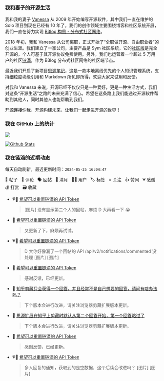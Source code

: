 ### 我和妻子的开源生活

我和我的妻子 [Vanessa](https://github.com/Vanessa219) 从 2009 年开始编写开源软件，其中我们一直在维护的 Solo 项目到现在已经有 10 年了。我们的创作领域主要围绕博客和社区系统开展，我们一直在努力实现 [B3log 构思 - 分布式社区网络](https://ld246.com/article/1546941897596)。

2018 年初，我和 Vanessa 从公司离职，正式开始了“全职做开源、自由职业者”的创业生涯。我们建立了一家公司，主要产品是 Sym 社区系统，它的[社区版](https://github.com/88250/symphony)是完全开源的，个人可基于其开源协议免费使用。另外，我们也运营着一个超过 5 万用户的社区[链滴](https://ld246.com)，作为 B3log 分布式社区网络的社区端节点。

最近我们开启了新项目[思源笔记](https://github.com/siyuan-note/siyuan)，这是一款本地离线优先的个人知识管理系统，支持细粒度块级引用和 Markdown 所见即所得，欢迎大家来试用和反馈。

对我和 Vanessa 来说，开源已经不仅仅只是一种爱好，更是一种生活方式，我们对这条“开源生活”之路的未来充满了信心。希望在这条路上我们能通过开源软件帮助到其他人，同时其他人也能帮助到我们。

开源连接你我，开源构建未来，让我们一起走进开源的世界！

### 我在 GitHub 上的统计

<a title="Hits" target="_blank" href="https://github.com/88250/88250"><img src="https://hits.b3log.org/88250/88250.svg"></a>

[![Github Stats](https://github-readme-stats.vercel.app/api?username=88250&theme=tokyonight&show_icons=true)](https://github.com/88250)

<!--events start -->

### 我在链滴的近期动态

每天自动刷新，最近更新时间：`2024-05-25 16:04:47`

📝 帖子 &nbsp; 💬 评论 &nbsp; 🗣 回帖 &nbsp; 🌙 清月 &nbsp; 👨‍💻 用户 &nbsp; 🏷️ 标签 &nbsp; ⭐️ 关注 &nbsp; 👍 赞同 &nbsp; 💗 感谢 &nbsp; 💰 打赏 &nbsp; 🗃 收藏

* 💗💬 [希望可以重置链滴的 API Token](https://ld246.com/article/1716472604023/comment/1716606581849#comments)

  > [图片] 没有显示第二个人的回帖，麻烦 D 大再看一下 😭
* 💬 [希望可以重置链滴的 API Token](https://ld246.com/article/1716472604023/comment/1716608562347#comments)

  > 又更新了下，麻烦再试试。
* 💗💬 [希望可以重置链滴的 API Token](https://ld246.com/article/1716472604023/comment/1716604284300#comments)

  > D 大你好像漏了一个回帖的 API /api/v2/notifications/commented 没处理 [图片] [图片]
* 💬 [希望可以重置链滴的 API Token](https://ld246.com/article/1716472604023/comment/1716606030243#comments)

  > 感谢反馈，已经更新。
* 💬 [知乎剪藏只会获得一个回答，并且经常不是自己想要的回答，请问有啥办法吗？](https://ld246.com/article/1678802474877/comment/1716604715368#comments)

  > 下个版本会进行改进，请关注浏览器剪藏扩展版本更新。
* 💬 [思源扩展在知乎上剪藏时默认从第二个回答开始，第一个回答略过了](https://ld246.com/article/1676889038674/comment/1716604693743#comments)

  > 下个版本会进行改进，请关注浏览器剪藏扩展版本更新。
* 💬 [希望可以重置链滴的 API Token](https://ld246.com/article/1716472604023/comment/1716602411956#comments)

  > 感谢反馈，已经更新。
* 💗💬 [希望可以重置链滴的 API Token](https://ld246.com/article/1716472604023/comment/1716518820631#comments)

  > 多人回复的通知，获取到的是空数据，这个后续会改进吗？ [图片] [图片]


<!--events end -->
